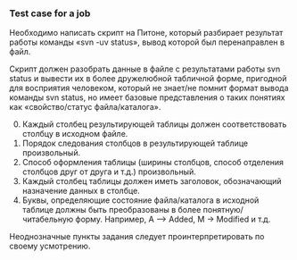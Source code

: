### Test case for a job

Необходимо написать скрипт на Питоне, который разбирает результат работы команды «svn -uv status», вывод которой был перенаправлен в файл. 

Скрипт должен разобрать данные в файле с результатами работы svn status и вывести их в более дружелюбной табличной форме, пригодной для восприятия человеком, который не знает/не помнит формат вывода команды svn status, но имеет базовые представления о таких понятиях как «свойство/статус файла/каталога». 

0. Каждый столбец результирующей таблицы должен соответствовать столбцу в исходном файле. 
1. Порядок следования столбцов в результирующей таблице произвольный. 
2. Способ оформления таблицы (ширины столбцов, способ отделения столбцов друг от друга и т.д.) произвольный. 
3. Каждый столбец таблицы должен иметь заголовок, обозначающий назначение данных в столбце. 
4. Буквы, определяющие состояние файла/каталога в исходной таблице должны быть преобразованы в более понятную/читабельную форму. Например, A –> Added, M -> Modified и т.д. 

Неоднозначные пункты задания следует проинтерпретировать по своему усмотрению.
